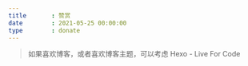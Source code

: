 ```yaml
---
title       : 赞赏
date        : 2021-05-25 00:00:00
type        : donate
---
```

> 如果喜欢博客，或者喜欢博客主题，可以考虑 Hexo - Live For Code
